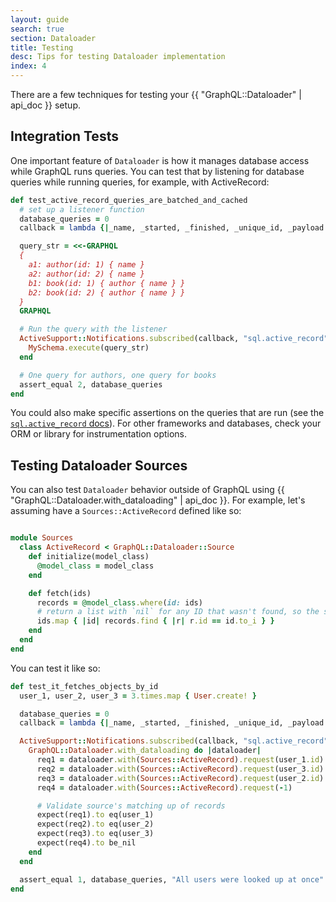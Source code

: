 ```yaml
---
layout: guide
search: true
section: Dataloader
title: Testing
desc: Tips for testing Dataloader implementation
index: 4
---
```


There are a few techniques for testing your {{ "GraphQL::Dataloader" | api_doc }} setup.

## Integration Tests

One important feature of `Dataloader` is how it manages database access while GraphQL runs queries. You can test that by listening for database queries while running queries, for example, with ActiveRecord:


```ruby
def test_active_record_queries_are_batched_and_cached
  # set up a listener function
  database_queries = 0
  callback = lambda {|_name, _started, _finished, _unique_id, _payload| database_queries += 1 }

  query_str = <<-GRAPHQL
  {
    a1: author(id: 1) { name }
    a2: author(id: 2) { name }
    b1: book(id: 1) { author { name } }
    b2: book(id: 2) { author { name } }
  }
  GRAPHQL

  # Run the query with the listener
  ActiveSupport::Notifications.subscribed(callback, "sql.active_record") do
    MySchema.execute(query_str)
  end

  # One query for authors, one query for books
  assert_equal 2, database_queries
end
```

You could also make specific assertions on the queries that are run (see the [`sql.active_record` docs](https://edgeguides.rubyonrails.org/active_support_instrumentation.html#active-record)). For other frameworks and databases, check your ORM or library for instrumentation options.

## Testing Dataloader Sources

You can also test `Dataloader` behavior outside of GraphQL using {{ "GraphQL::Dataloader.with_dataloading" | api_doc }}. For example, let's assuming have a `Sources::ActiveRecord` defined like so: 

```ruby

module Sources
  class ActiveRecord < GraphQL::Dataloader::Source
    def initialize(model_class)
      @model_class = model_class
    end

    def fetch(ids)
      records = @model_class.where(id: ids)
      # return a list with `nil` for any ID that wasn't found, so the shape matches
      ids.map { |id| records.find { |r| r.id == id.to_i } }
    end
  end
end
```

You can test it like so: 

```ruby
def test_it_fetches_objects_by_id
  user_1, user_2, user_3 = 3.times.map { User.create! }

  database_queries = 0
  callback = lambda {|_name, _started, _finished, _unique_id, _payload| database_queries += 1 }

  ActiveSupport::Notifications.subscribed(callback, "sql.active_record") do
    GraphQL::Dataloader.with_dataloading do |dataloader|
      req1 = dataloader.with(Sources::ActiveRecord).request(user_1.id)
      req2 = dataloader.with(Sources::ActiveRecord).request(user_3.id)
      req3 = dataloader.with(Sources::ActiveRecord).request(user_2.id)
      req4 = dataloader.with(Sources::ActiveRecord).request(-1)

      # Validate source's matching up of records
      expect(req1).to eq(user_1)
      expect(req2).to eq(user_2)
      expect(req3).to eq(user_3)
      expect(req4).to be_nil
    end
  end

  assert_equal 1, database_queries, "All users were looked up at once"
end
```
